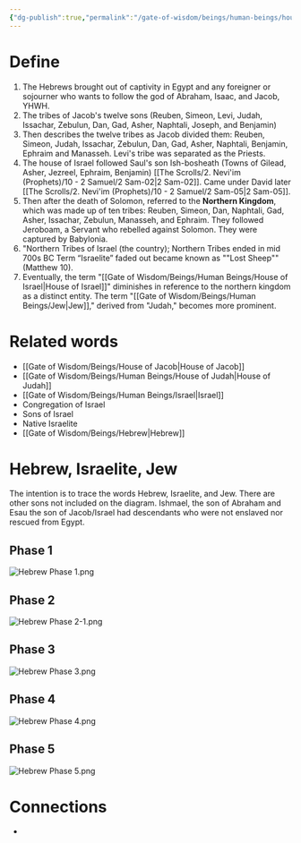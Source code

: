 ```yaml
---
{"dg-publish":true,"permalink":"/gate-of-wisdom/beings/human-beings/house-of-israel/","tags":["#GateWisdom","#HumanBeing"]}
---
```


# Define
1. The Hebrews brought out of captivity in Egypt and any foreigner or sojourner who wants to follow the god of Abraham, Isaac, and Jacob, YHWH. 
2. The tribes of Jacob's twelve sons (Reuben, Simeon, Levi, Judah, Issachar, Zebulun, Dan, Gad, Asher, Naphtali, Joseph, and Benjamin)
3. Then describes the twelve tribes as Jacob divided them: Reuben, Simeon, Judah, Issachar, Zebulun, Dan, Gad, Asher, Naphtali, Benjamin, Ephraim and Manasseh. Levi's tribe was separated as the Priests.
4. The house of Israel followed Saul's son Ish-bosheath (Towns of Gilead, Asher, Jezreel, Ephraim, Benjamin) [[The Scrolls/2. Nevi'im (Prophets)/10 - 2 Samuel/2 Sam-02\|2 Sam-02]]. Came under David later [[The Scrolls/2. Nevi'im (Prophets)/10 - 2 Samuel/2 Sam-05\|2 Sam-05]].
5. Then after the death of Solomon, referred to the **Northern Kingdom**, which was made up of ten tribes: Reuben, Simeon, Dan, Naphtali, Gad, Asher, Issachar, Zebulun, Manasseh, and Ephraim. They followed Jeroboam, a Servant who rebelled against Solomon. They were captured by Babylonia.
6. "Northern Tribes of Israel (the country); Northern Tribes ended in mid 700s BC Term “Israelite” faded out became known as ""Lost Sheep"" (Matthew 10). 
7. Eventually, the term "[[Gate of Wisdom/Beings/Human Beings/House of Israel\|House of Israel]]" diminishes in reference to the northern kingdom as a distinct entity. The term "[[Gate of Wisdom/Beings/Human Beings/Jew\|Jew]]," derived from "Judah," becomes more prominent.  

# Related words
- [[Gate of Wisdom/Beings/House of Jacob\|House of Jacob]]
- [[Gate of Wisdom/Beings/Human Beings/House of Judah\|House of Judah]]
- [[Gate of Wisdom/Beings/Human Beings/Israel\|Israel]]
- Congregation of Israel
- Sons of Israel
- Native Israelite
- [[Gate of Wisdom/Beings/Hebrew\|Hebrew]]

# Hebrew, Israelite, Jew

The intention is to trace the words Hebrew, Israelite, and Jew. There are other sons not included on the diagram. Ishmael, the son of Abraham and Esau the son of Jacob/Israel had descendants who were not enslaved nor rescued from Egypt.
## Phase 1

![Hebrew Phase 1.png](/img/user/Assets/attachments/Hebrew%20Phase%201.png)

## Phase 2

![Hebrew Phase 2-1.png](/img/user/Assets/attachments/Hebrew%20Phase%202-1.png)

## Phase 3

![Hebrew Phase 3.png](/img/user/Assets/attachments/Hebrew%20Phase%203.png)

## Phase 4

![Hebrew Phase 4.png](/img/user/Assets/attachments/Hebrew%20Phase%204.png)

## Phase 5

![Hebrew Phase 5.png](/img/user/Assets/attachments/Hebrew%20Phase%205.png)




# Connections
- 

